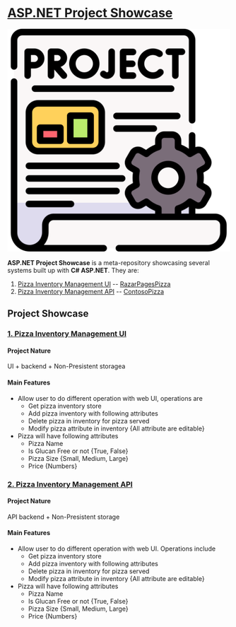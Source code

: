 # [ASP.NET Project Showcase](github-homepage)

![Project Image](assets/project.png)

__ASP.NET Project Showcase__ is a meta-repository showcasing several systems built up with __C# ASP.NET__. They are:

1. [Pizza Inventory Management UI](#1-pizza-inventory-management-ui) -- [RazarPagesPizza](RazarPagesPizza)
2. [Pizza Inventory Management API](#2-pizza-inventory-management-api) -- [ContosoPizza](ContosoPizza)


## Project Showcase

### [1. Pizza Inventory Management UI](RazarPagesPizza)
#### Project Nature
UI + backend + Non-Presistent storagea
#### Main Features
- Allow user to do different operation with web UI, operations are
    - Get pizza inventory store
    - Add pizza inventory with following attributes
    - Delete pizza in inventory for pizza served
    - Modify pizza attribute in inventory {All attribute are editable}
- Pizza will have following attributes
    - Pizza Name
    - Is Glucan Free or not {True, False}
    - Pizza Size {Small, Medium, Large}
    - Price {Numbers}


### [2. Pizza Inventory Management API](ContosoPizza)
#### Project Nature
API backend + Non-Presistent storage
#### Main Features
- Allow user to do different operation with web UI. Operations include
    - Get pizza inventory store
    - Add pizza inventory with following attributes
    - Delete pizza in inventory for pizza served
    - Modify pizza attribute in inventory {All attribute are editable}
- Pizza will have following attributes
    - Pizza Name
    - Is Glucan Free or not {True, False}
    - Pizza Size {Small, Medium, Large}
    - Price {Numbers}